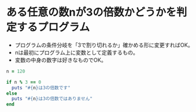 
# ある任意の数nが3の倍数かどうかを判定するプログラム
- プログラムの条件分岐を「3で割り切れるか」確かめる形に変更すればOK。
- nは最初にプログラム上に変数として定義するもの。
- 変数の中身の数字は好きなものでOK。

```ruby
n = 120

if n % 3 == 0
  puts "#{n}は3の倍数です"
else
  puts "#{n}は3の倍数ではありません" 
end
